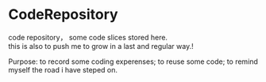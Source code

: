 # CodeRepository
code repository， some code slices stored here.\
this is also to push me to grow in a last and regular way.!

Purpose:
to record some coding experenses;
to reuse some code;
to remind myself the road i have steped on. 
